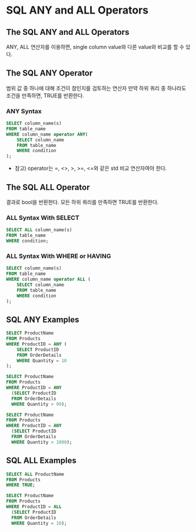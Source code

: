 # SQL ANY and ALL Operators
## The SQL ANY and ALL Operators
ANY, ALL 연산자를 이용하면, single column value와 다른 value와 비교를 할 수 있다. 

## The SQL ANY Operator
범위 값 중 하나에 대해 조건이 참인지를 검토하는 연산자
만약 하위 쿼리 중 하나라도 조건을 만족하면, TRUE를 반환한다. 

### ANY Syntax
```sql
SELECT column_name(s)
FROM table_name
WHERE column_name operator ANY(
    SELECT column_name
    FROM table_name
    WHERE condition
);
```
- 참고) operator는 =, <>, >, >=, <=와 같은 std 비교 연산자여야 한다. 

## The SQL ALL Operator
결과로 bool을 반환한다. 
모든 하위 쿼리를 만족하면 TRUE를 반환한다. 

### ALL Syntax With SELECT
```sql
SELECT ALL column_name(s)
FROM table_name
WHERE condition;
```

### ALL Syntax With WHERE or HAVING
```sql
SELECT column_name(s)
FROM table_name
WHERE column_name operator ALL (
    SELECT column_name
    FROM table_name
    WHERE condition
);
```

## SQL ANY Examples
```sql
SELECT ProductName
FROM Products
WHERE ProductID = ANY (
    SELECT ProductID
    FROM OrderDetails
    WHERE Quantity = 10
);
```

``` sql
SELECT ProductName
FROM Products
WHERE ProductID = ANY
  (SELECT ProductID
  FROM OrderDetails
  WHERE Quantity > 99);
```

```sql
SELECT ProductName
FROM Products
WHERE ProductID = ANY
  (SELECT ProductID
  FROM OrderDetails
  WHERE Quantity > 1000);
```


## SQL ALL Examples
```sql
SELECT ALL ProductName
FROM Products
WHERE TRUE;
```

```sql
SELECT ProductName
FROM Products
WHERE ProductID = ALL
  (SELECT ProductID
  FROM OrderDetails
  WHERE Quantity = 10);
```
